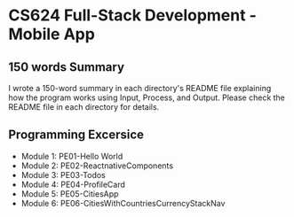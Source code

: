 # CS624 Full-Stack Development - Mobile App

## 150 words Summary

I wrote a 150-word summary in each directory's README file explaining how the program works using Input, Process, and Output. Please check the README file in each directory for details.

## Programming Excersice

* Module 1: PE01-Hello World 
* Module 2: PE02-ReactnativeComponents 
* Module 3: PE03-Todos
* Module 4: PE04-ProfileCard
* Module 5: PE05-CitiesApp
* Module 6: PE06-CitiesWithCountriesCurrencyStackNav